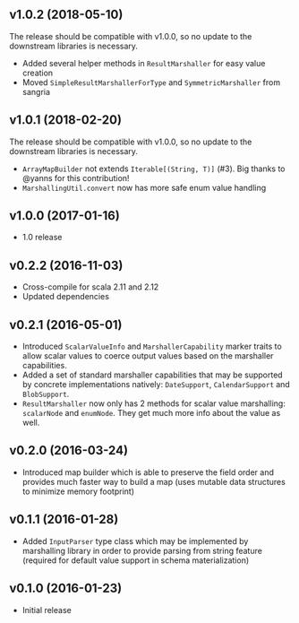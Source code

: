 ## v1.0.2 (2018-05-10)

The release should be compatible with v1.0.0, so no update to the downstream libraries is necessary. 

* Added several helper methods in `ResultMarshaller` for easy value creation 
* Moved `SimpleResultMarshallerForType` and `SymmetricMarshaller` from sangria

## v1.0.1 (2018-02-20)

The release should be compatible with v1.0.0, so no update to the downstream libraries is necessary. 

* `ArrayMapBuilder` not extends `Iterable[(String, T)]` (#3). Big thanks to @yanns for this contribution! 
* `MarshallingUtil.convert` now has more safe enum value handling

## v1.0.0 (2017-01-16)

* 1.0 release

## v0.2.2 (2016-11-03)

* Cross-compile for scala 2.11 and 2.12
* Updated dependencies

## v0.2.1 (2016-05-01)

* Introduced `ScalarValueInfo` and `MarshallerCapability` marker traits to allow scalar values to coerce output values based on the marshaller capabilities.
* Added a set of standard marshaller capabilities that may be supported by concrete implementations natively: `DateSupport`, `CalendarSupport` and `BlobSupport`.   
* `ResultMarshaller` now only has 2 methods for scalar value marshalling: `scalarNode` and `enumNode`. They get much more info about the value as well.

## v0.2.0 (2016-03-24)

* Introduced map builder which is able to preserve the field order and provides much faster way to build a 
  map (uses mutable data structures to minimize memory footprint)

## v0.1.1 (2016-01-28)

* Added `InputParser` type class which may be implemented by marshalling library in order to provide parsing from string feature 
  (required for default value support in schema materialization)

## v0.1.0 (2016-01-23)

* Initial release 